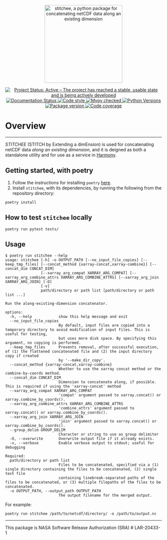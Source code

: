 <p align="center">
    <img alt="stitchee, a python package for concatenating netCDF data along an existing dimension"
    src="https://github.com/danielfromearth/stitchee/assets/114174502/58052dfa-b6e1-49e5-96e5-4cb1e8d14c32" width="250"
    />
</p>

<p align="center">
    <a href="https://www.repostatus.org/#active" target="_blank">
        <img src="https://www.repostatus.org/badges/latest/active.svg" alt="Project Status: Active – The project has reached a stable, usable state and is being actively developed">
    </a>
    <a href='https://stitchee.readthedocs.io/en/latest/?badge=latest'>
        <img src='https://readthedocs.org/projects/stitchee/badge/?version=latest' alt='Documentation Status' />
    </a>
    <a href="https://github.com/python/black" target="_blank">
        <img src="https://img.shields.io/badge/code%20style-black-000000.svg" alt="Code style">
    </a>
    <a href="http://mypy-lang.org/" target="_blank">
        <img src="http://www.mypy-lang.org/static/mypy_badge.svg" alt="Mypy checked">
    </a>
    <a href="https://pypi.org/project/stitchee/" target="_blank">
        <img src="https://img.shields.io/pypi/pyversions/stitchee.svg" alt="Python Versions">
    </a>
    <a href="https://pypi.org/project/stitchee" target="_blank">
        <img src="https://img.shields.io/pypi/v/stitchee?color=%2334D058label=pypi%20package" alt="Package version">
    </a>
    <a href="https://codecov.io/gh/nasa/stitchee">
     <img src="https://codecov.io/gh/nasa/stitchee/graph/badge.svg?token=WDj92iN7c4" alt="Code coverage">
    </a>
</p>

[//]: # (Using deprecated `align="center"` for the logo image and badges above, because of https://stackoverflow.com/a/62383408)

# Overview
_____

_STITCHEE_ (STITCH by Extending a dimEnsion) is used for concatenating netCDF data *along an existing dimension*,
and it is deigned as both a standalone utility and for use as a service in [Harmony](https://harmony.earthdata.nasa.gov/).

## Getting started, with poetry

1. Follow the instructions for installing `poetry` [here](https://python-poetry.org/docs/).
2. Install `stitchee`, with its dependencies, by running the following from the repository directory:

```shell
poetry install
```

## How to test `stitchee` locally

```shell
poetry run pytest tests/
```

## Usage

```shell
$ poetry run stitchee --help
usage: stitchee [-h] -o OUTPUT_PATH [--no_input_file_copies] [--keep_tmp_files] [--concat_method {xarray-concat,xarray-combine}] [--concat_dim CONCAT_DIM]
                [--xarray_arg_compat XARRAY_ARG_COMPAT] [--xarray_arg_combine_attrs XARRAY_ARG_COMBINE_ATTRS] [--xarray_arg_join XARRAY_ARG_JOIN] [-O]
                [-v]
                path/directory or path list [path/directory or path list ...]

Run the along-existing-dimension concatenator.

options:
  -h, --help            show this help message and exit
  --no_input_file_copies
                        By default, input files are copied into a temporary directory to avoid modification of input files. This is useful for testing,
                        but uses more disk space. By specifying this argument, no copying is performed.
  --keep_tmp_files      Prevents removal, after successful execution, of (1) the flattened concatenated file and (2) the input directory copy if created
                        by '--make_dir_copy'.
  --concat_method {xarray-concat,xarray-combine}
                        Whether to use the xarray concat method or the combine-by-coords method.
  --concat_dim CONCAT_DIM
                        Dimension to concatenate along, if possible. This is required if using the 'xarray-concat' method
  --xarray_arg_compat XARRAY_ARG_COMPAT
                        'compat' argument passed to xarray.concat() or xarray.combine_by_coords().
  --xarray_arg_combine_attrs XARRAY_ARG_COMBINE_ATTRS
                        'combine_attrs' argument passed to xarray.concat() or xarray.combine_by_coords().
  --xarray_arg_join XARRAY_ARG_JOIN
                        'join' argument passed to xarray.concat() or xarray.combine_by_coords().
  --group_delim GROUP_DELIM
                        Character or string to use as group delimiter
  -O, --overwrite       Overwrite output file if it already exists.
  -v, --verbose         Enable verbose output to stdout; useful for debugging

Required:
  path/directory or path list
                        Files to be concatenated, specified via a (1) single directory containing the files to be concatenated, (2) single text file
                        containing linebreak-separated paths of the files to be concatenated, or (3) multiple filepaths of the files to be concatenated.
  -o OUTPUT_PATH, --output_path OUTPUT_PATH
                        The output filename for the merged output.
```

For example:

```shell
poetry run stitchee /path/to/netcdf/directory/ -o /path/to/output.nc
```

---
This package is NASA Software Release Authorization (SRA) # LAR-20433-1

